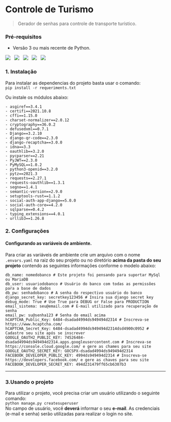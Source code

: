 # Controle de Turismo <br>

> Gerador de senhas para controle de transporte turístico. <br>

### Pré-requisitos
- Versão 3 ou mais recente de Python.
<p>
<img src="https://img.icons8.com/color/48/000000/python.png"/>&nbsp;&nbsp;
<img src="https://img.icons8.com/color/48/000000/django.png"/>&nbsp;&nbsp;
<img src="https://img.icons8.com/color/48/000000/bootstrap.png"/>&nbsp;&nbsp;
<img src="https://img.icons8.com/windows/48/000000/font-awesome.png"/>&nbsp;&nbsp;
<img src="https://img.icons8.com/color/48/000000/maria-db.png"/>
</p>



### 1. Instalação

Para instalar as dependencias do projeto basta usar o comando:<br>
`pip install -r requeriments.txt`

Ou instale os módulos abaixo:
```
- asgiref==3.4.1
- certifi==2021.10.8
- cffi==1.15.0
- charset-normalizer==2.0.12
- cryptography==36.0.2
- defusedxml==0.7.1
- Django==3.2.10
- django-qr-code==2.3.0
- django-recaptcha==3.0.0
- idna==3.3
- oauthlib==3.2.0
- pycparser==2.21
- PyJWT==2.3.0
- PyMySQL==1.0.2
- python3-openid==3.2.0
- pytz==2021.3
- requests==2.27.1
- requests-oauthlib==1.3.1
- segno==1.4.1
- semantic-version==2.9.0
- setuptools-rust==1.1.2
- social-auth-app-django==5.0.0
- social-auth-core==4.2.0
- sqlparse==0.4.2
- typing_extensions==4.0.1
- urllib3==1.26.8
```

### 2. Configurações
#### Configurando as variáveis de ambiente.

Para criar as variáveis de ambiente crie um arquivo com o nome `.envars.yaml` na raiz do seu projeto ou no diretório **acima da pasta do seu projeto** contendo as seguintes informações conforme o modelo abaixo:
```
db_name: nomedobanco # Este projeto foi pensando para suportar MySql ou MariaDB
db_user: usuariodobanco # Usuário do banco com todas as permissões para a base de dados
db_pw: senhadobanco # A senha do respectivo usuário do banco
django_secret_key: secretkey123456 # Insira sua django secret key
debug_mode: True # Use True para DEBUG or False para PRODUCTION
email_sistema: seu@email.com # E-mail utilizado para recuperação de senha
email_pw: su@senha123 # Senha do email acima
hCAPTCHA_Public_Key: 6484-dsadad4994ds949494d2314 # Inscreva-se https://www.hcaptcha.com/
hCAPTCHA_Secret_Key: 6484-dsadad4994ds949494d2314dsd4900c0952 # Cadastre seu site após se inscrever
GOOGLE_OAUTH2_PUBLIC_KEY: 74526484-dsadad4994ds949494d2314.apps.googleusercontent.com # Inscreva-se https://console.cloud.google.com/ e gere as chames para seu site
GOOGLE_OAUTH2_SECRET_KEY: GOCSPX-dsadad4994ds949494d2314
FACEBOOK_DEVELOPER_PUBLIC_KEY: 4994ds949494d2314 # Inscreva-se https://developers.facebook.com/ e gere as chaves para seu site
FACEBOOK_DEVELOPER_SECRET_KEY: 494d231479ff65cb6307b3
```

------------


### 3.Usando o projeto
Para utilizar o projeto, você precisa criar um usuário utilizando o seguinte comando: <br>
`python manage.py createsuperuser`  <br>
No campo de usuário, você **deverá** informar o seu **e-mail**. As credenciais (e-mail e senha) serão utilizadas para realizar o login no site.
